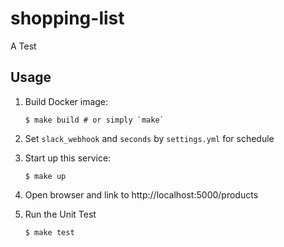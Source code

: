 # shopping-list

A Test

## Usage

 1. Build Docker image:

        $ make build # or simply `make`

 2. Set `slack_webhook` and `seconds` by `settings.yml` for schedule

 3. Start up this service:

        $ make up

 4. Open browser and link to http://localhost:5000/products

 5. Run the Unit Test

        $ make test


<!--
  vi:et:wrap:ts=2:sw=2
-->
